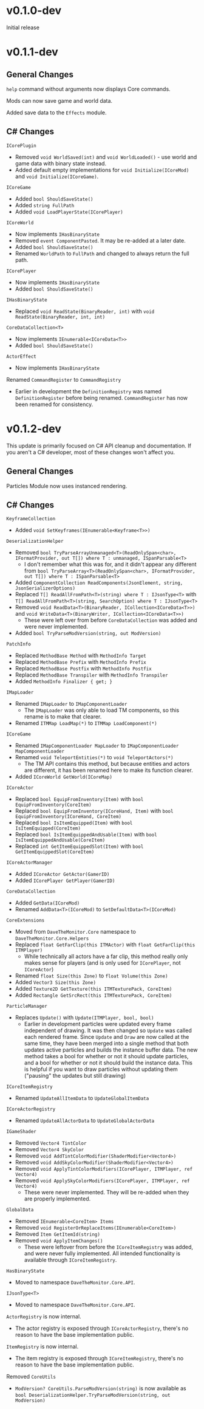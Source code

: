﻿# v0.1.0-dev

Initial release

# v0.1.1-dev

## General Changes

`help` command without arguments now displays Core commands.

Mods can now save game and world data.

Added save data to the `Effects` module.

## C# Changes

`ICorePlugin`
- Removed `void WorldSaved(int)` and `void WorldLoaded()` - use world and game data with binary state instead.
- Added default empty implementations for `void Initialize(ICoreMod)` and `void Initialize(ICoreGame)`.

`ICoreGame`
- Added `bool ShouldSaveState()`
- Added `string FullPath`
- Added `void LoadPlayerState(ICorePlayer)`

`ICoreWorld`
- Now implements `IHasBinaryState`
- Removed `event ComponentPasted`. It may be re-added at a later date.
- Added `bool ShouldSaveState()`
- Renamed `WorldPath` to `FullPath` and changed to always return the full path.

`ICorePlayer`
- Now implements `IHasBinaryState`
- Added `bool ShouldSaveState()`

`IHasBinaryState`
- Replaced `void ReadState(BinaryReader, int)` with `void ReadState(BinaryReader, int, int)`

`CoreDataCollection<T>`
- Now implements `IEnumerable<ICoreData<T>>`
- Added `bool ShouldSaveState()`

`ActorEffect`
- Now implements `IHasBinaryState`

Renamed `CommandRegister` to `CommandRegistry`
- Earlier in development the `DefinitionRegistry` was named `DefinitionRegister` before being renamed. `CommandRegister` has now been renamed for consistency.

# v0.1.2-dev

This update is primarily focused on C# API cleanup and documentation. If you aren't a C# developer, most of these changes won't affect you.

## General Changes

Particles Module now uses instanced rendering.

## C# Changes

`KeyframeCollection`
- Added `void SetKeyframes(IEnumerable<Keyframe<T>>)`

`DeserializationHelper`
- Removed `bool TryParseArrayUnmanaged<T>(ReadOnlySpan<char>, IFormatProvider, out T[]) where T : unmanaged, ISpanParsable<T>`
  - I don't remember what this was for, and it didn't appear any different from `bool TryParseArray<T>(ReadOnlySpan<char>, IFormatProvider, out T[]) where T : ISpanParsable<T>`
- Added `ComponentCollection ReadComponents(JsonElement, string, JsonSerializerOptions)`
- Replaced `T[] ReadAllFromPath<T>(string) where T : IJsonType<T>` with `T[] ReadAllFromPath<T>(string, SearchOption) where T : IJsonType<T>`
- Removed `void ReadData<T>(BinaryReader, ICollection<ICoreData<T>>)` and `void WriteData<T>(BinaryWriter, ICollection<ICoreData<T>>)`
  - These were left over from before `CoreDataCollection` was added and were never implemented.
- Added `bool TryParseModVersion(string, out ModVersion)`

`PatchInfo`
- Replaced `MethodBase Method` with `MethodInfo Target`
- Replaced `MethodBase Prefix` with `MethodInfo Prefix`
- Replaced `MethodBase Postfix` with `MethodInfo Postfix`
- Replaced `MethodBase Transpiler` with `MethodInfo Transpiler`
- Added `MethodInfo Finalizer { get; }`

`IMapLoader`
- Renamed `IMapLoader` to `IMapComponentLoader`
  - The `IMapLoader` was only able to load TM components, so this rename is to make that clearer.
- Renamed `ITMMap LoadMap(*)` to `ITMMap LoadComponent(*)`

`ICoreGame`
- Renamed `IMapComponentLoader MapLoader` to `IMapComponentLoader MapComponentLoader`
- Renamed `void TeleportEntities(*)` to `void TeleportActors(*)`
  - The TM API contains this method, but because entities and actors are different, it has been renamed here to make its function clearer.
- Added `ICoreWorld GetWorld(ICoreMap)`

`ICoreActor`
- Replaced `bool EquipFromInventory(Item)` with `bool EquipFromInventory(CoreItem)`
- Replaced `bool EquipFromInventory(ICoreHand, Item)` with `bool EquipFromInventory(ICoreHand, CoreItem)`
- Replaced `bool IsItemEquipped(Item)` with `bool IsItemEquipped(CoreItem)`
- Replaced `bool IsItemEquippedAndUsable(Item)` with `bool IsItemEquippedAndUsable(CoreItem)`
- Replaced `int GetItemEquippedSlot(Item)` with `bool GetItemEquippedSlot(CoreItem)`

`ICoreActorManager`
- Added `ICoreActor GetActor(GamerID)`
- Added `ICorePlayer GetPlayer(GamerID)`

`CoreDataCollection`
- Added `GetData(ICoreMod)`
- Renamed `AddData<T>(ICoreMod)` to `SetDefaultData<T>(ICoreMod)`

`CoreExtensions`
- Moved from `DaveTheMonitor.Core` namespace to `DaveTheMonitor.Core.Helpers`
- Replaced `float GetFarClip(this ITMActor)` with `float GetFarClip(this ITMPlayer)`
  - While technically all actors have a far clip, this method really only makes sense for players (and is only used for `ICorePlayer`, not `ICoreActor`)
- Renamed `float Size(this Zone)` to `float Volume(this Zone)`
- Added `Vector3 Size(this Zone)`
- Added `Texture2D GetTexture(this ITMTexturePack, CoreItem)`
- Added `Rectangle GetSrcRect(this ITMTexturePack, CoreItem)`

`ParticleManager`
- Replaces `Update()` with `Update(ITMPlayer, bool, bool)`
  - Earlier in development particles were updated every frame independent of drawing. It was then changed so `Update` was called each rendered frame. Since `Update` and `Draw` are now called at the same time, they have been merged into a single method that both updates active particles and builds the instance buffer data. The new method takes a bool for whether or not it should update particles, and a bool for whether or not it should build the instance data. This is helpful if you want to draw particles without updating them ("pausing" the updates but still drawing)

`ICoreItemRegistry`
- Renamed `UpdateAllItemData` to `UpdateGlobalItemData`

`ICoreActorRegistry`
- Renamed `UpdateAllActorData` to `UpdateGlobalActorData`

`IGameShader`
- Removed `Vector4 TintColor`
- Removed `Vector4 SkyColor`
- Removed `void AddTintColorModifier(ShaderModifier<Vector4>)`
- Removed `void AddSkyColorModifier(ShaderModifier<Vector4>)`
- Removed `void ApplyTintColorModifiers(ICorePlayer, ITMPlayer, ref Vector4)`
- Removed `void ApplySkyColorModifiers(ICorePlayer, ITMPlayer, ref Vector4)`
  - These were never implemented. They will be re-added when they are properly implemented.

`GlobalData`
- Removed `IEnumerable<CoreItem> Items`
- Removed `void RegisterOrReplaceItems(IEnumerable<CoreItem>)`
- Removed `Item GetItemId(string)`
- Removed `void ApplyItemChanges()`
  - These were leftover from before the `ICoreItemRegistry` was added, and were never fully implemented. All intended functionality is available through `ICoreItemRegistry`.

`HasBinaryState`
- Moved to namespace `DaveTheMonitor.Core.API`.

`IJsonType<T>`
- Moved to namespace `DaveTheMonitor.Core.API`.

`ActorRegistry` is now internal.
- The actor registry is exposed through `ICoreActorRegistry`, there's no reason to have the base implementation public.

`ItemRegistry` is now internal.
- The item registry is exposed through `ICoreItemRegistry`, there's no reason to have the base implementation public.

Removed `CoreUtils`
- `ModVersion? CoreUtils.ParseModVersion(string)` is now available as `bool DeserializationHelper.TryParseModVersion(string, out ModVersion)`